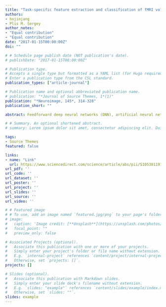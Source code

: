 ```yaml
---
title: "Task-specific feature extraction and classification of fMRI volumes using a deep neural network initialized with a deep belief network: Evaluation using sensorimotor tasks"
authors:
- hojinjang
- Plis M. Sergey
author_notes:
- "Equal contribution"
- "Equal contribution"
date: "2017-01-15T00:00:00Z"
doi: ""

# # Schedule page publish date (NOT publication's date).
# publishDate: "2017-01-15T00:00:00Z"

# Publication type.
# Accepts a single type but formatted as a YAML list (for Hugo requirements).
# Enter a publication type from the CSL standard.
publication_types: ["article-journal"]

# Publication name and optional abbreviated publication name.
# publication: "*Journal of Source Themes, 1*(1)"
publication: "*Neuroimage, 145*, 314-328"
publication_short: ""

abstract: Feedforward deep neural networks (DNN), artificial neural networks with multiple hidden layers, have recently demonstrated a record-breaking performance in multiple areas of applications in computer vision and speech processing. Following the success, DNNs have been applied to neuroimaging modalities including functional/structural magnetic resonance imaging (MRI) and positron-emission tomography data. However, no study has explicitly applied DNNs to 3D wholebrain fMRI volumes and thereby extracted hidden volumetric representations of fMRI that are discriminative for a task performed as the fMRI volume was acquired. Our study applied fully connected feedforward DNN to fMRI volumes collected in four sensorimotor tasks (i.e., left-hand clenching, right-hand clenching, auditory attention, and visual stimulus) undertaken by 12 healthy participants. Using a leave-one-subject-out cross-validation scheme, a restricted Boltzmann machinebased deep belief network was pretrained and used to initialize weights of the DNN. The pretrained DNN was fine-tuned while systematically controlling weight-sparsity levels across hidden layers. Optimal weight-sparsity levels were determined from a minimum validation error rate of fMRI volume classification. Minimum error rates (mean ± standard deviation; %) of 6.9 (± 3.8) were obtained from the three-layer DNN with the sparsest condition of weights across the three hidden layers. These error rates were even lower than the error rates from the single-layer network (9.4 ± 4.6) and the two-layer network (7.4 ± 4.1). The estimated DNN weights showed spatial patterns that are remarkably task-specific, particularly in the higher layers. The output values of the third hidden layer represented distinct patterns/codes of the 3D whole-brain fMRI volume and encoded the information of the tasks as evaluated from representational similarity analysis. Our reported findings show the ability of the DNN to classify a single fMRI volume based on the extraction of hidden representations of fMRI volumes associated with tasks across multiple hidden layers. Our study may be beneficial to the automatic classification/diagnosis of neuropsychiatric and neurological diseases and prediction of disease severity and recovery in (pre-) clinical settings using fMRI volumes without requiring an estimation of activation patterns or ad hoc statistical evaluation.

# # Summary. An optional shortened abstract.
# summary: Lorem ipsum dolor sit amet, consectetur adipiscing elit. Duis posuere tellus ac convallis placerat. Proin tincidunt magna sed ex sollicitudin condimentum.

tags:
- Source Themes
featured: false

links:
- name: "Link"
  url: https://www.sciencedirect.com/science/article/abs/pii/S1053811916300362
url_pdf: ''
url_code: ''
url_dataset: ''
url_poster: ''
url_project: ''
url_slides: ''
url_source: ''
url_video: ''

# # Featured image
# # To use, add an image named `featured.jpg/png` to your page's folder. 
# image:
#   caption: 'Image credit: [**Unsplash**](https://unsplash.com/photos/jdD8gXaTZsc)'
#   focal_point: ""
#   preview_only: false

# Associated Projects (optional).
#   Associate this publication with one or more of your projects.
#   Simply enter your project's folder or file name without extension.
#   E.g. `internal-project` references `content/project/internal-project/index.md`.
#   Otherwise, set `projects: []`.
projects: []

# Slides (optional).
#   Associate this publication with Markdown slides.
#   Simply enter your slide deck's filename without extension.
#   E.g. `slides: "example"` references `content/slides/example/index.md`.
#   Otherwise, set `slides: ""`.
slides: example
---
```


<!-- {{% callout note %}}
Click the *Cite* button above to demo the feature to enable visitors to import publication metadata into their reference management software.
{{% /callout %}}

{{% callout note %}}
Create your slides in Markdown - click the *Slides* button to check out the example.
{{% /callout %}}

Add the publication's **full text** or **supplementary notes** here. You can use rich formatting such as including [code, math, and images](https://docs.hugoblox.com/content/writing-markdown-latex/). -->
